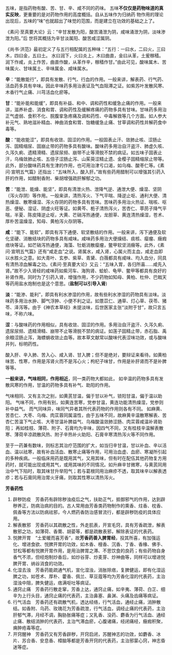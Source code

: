 五味，是指药物有酸、苦、甘、辛、咸不同的药味。
五味**不仅仅是药物味道的真实反映**，更重要的是对药物作用的高度概括。自从五味作为归纳药
物作用的理论出现后，五味的“味”也就超出了味觉的范围，而是建立在功效的基础之上了。

《素问·至真要大论》云：“辛甘发散为阳，酸苦涌泄为阴，咸味涌泄为阴，淡味渗泄为阳。”后
世将其概括为辛甘淡属阳、酸苦咸涩属阴。

《尚书·洪范》最初定义了与五行相配属的五种味：“五行：一曰水，二曰火，三曰木，四曰金，五曰土。
水曰润下，火曰炎上，木曰曲直，金曰从革，土爰稼穑。润下作咸，炎上作苦，曲直作酸，从革作辛，稼穑作甘。”由此可见，酸味属木、苦味属火、甘味属土、辛味属金、咸味属水。


**辛**：“能散能行”，即具有发散、行气、行血的作用。一般来讲，解表药、行气药、活血药多具有辛味。因此辛味药多用治表证及气血阻滞之证。如紫苏叶发散风寒、木香行气止痛、川芎活血化瘀等。

**甘**：“能补能和能缓”，即具有补益、和中、调和药性和缓急止痛的作用。一般来讲，滋养补虚、消食和胃、调和药性及缓解疼痛的药物多具有甘味。甘味药多用治正气虚弱、食积不化、脘腹挛急疼痛及调和药性、中毒解救等几个方面。如人参大补元气、熟地滋补精血、神曲消食和胃、饴糖缓急止痛、甘草调和药性并解药食中毒等。

**酸**：“能收能涩”，即具有收敛、固涩的作用。一般固表止汗、敛肺止咳、涩肠止泻、固精缩尿、固崩止带的药物多具有酸味。酸味药多用治自汗盗汗、肺虚久咳、久泻久痢、遗精滑精、遗尿尿频、崩带不止等滑脱不禁的病证。如五味子固表止汗，乌梅敛肺止咳、五倍子涩肠止泻、山茱萸涩精止遗、金樱子固精缩尿止带等。此外，部分酸味药具有生津的作用，也可用治津亏口渴，如乌梅、酸枣仁等。《素问·宣明五气篇》还指出：“五味所入，酸入肝。”故有些药用醋制可以增强其引药入肝的作用，如醋制香附、柴胡增强疏肝解郁之功。

**苦**：“能泄、能燥、能坚”，即具有清泄火热、泄降气逆、通泄大便、燥湿、坚阴（泻火存阴）等作用。一般来讲，清热泻火、下气平喘、降逆止呕、通利大便、清热燥湿、散寒燥湿、泻火存阴的药物多具有苦味。苦味药多用治火热证、喘咳、呕恶、便秘、湿证、阴虚火旺等证。如黄芩、栀子清热泻火，苦杏仁、葶苈子降气平喘，半夏、陈皮降逆止呕，大黄、芒硝泻热通便，龙胆草、黄连清热燥湿，苍术、厚朴苦温燥湿，知母、黄柏泻火存阴等。


**咸**：“能下、能软”，即具有泻下通便、软坚散结的作用。一般来讲，泻下通便及软化坚硬、消散结块的药物多具有咸味。咸味药多用治大便燥结、痰核、瘿瘤、癥瘕痞块等证。如芒硝泻热通便，海藻、牡蛎消散瘿瘤，鳖甲软坚消癥等。此外，《素问·宣明五气篇》还有“咸走血”之说。肾属水，咸入肾，心属火而主血，咸走血即以水胜火之意。如大青叶、玄参、紫草、青黛、白薇都具有咸味、均入血分，同具有清热凉血解毒之功。《素问·至真要大论》又云：“五味入胃，各归所喜……咸先入肾。”故不少入肾经的咸味药如紫河车、海狗肾、蛤蚧、龟甲、鳖甲等都具有良好的补肾作用。同时为了引药入肾，增强作用，不少药物如知母、黄柏、杜仲、巴戟天等药用盐水炮制也是这个意思。(**盐制可以引导入肾**)

**淡**：“能渗、能利”，即具有利水渗湿的作用，故有些利水渗湿的药物具有淡味。淡味药多用治水肿、脚气浮肿、小便不利之证。如薏苡仁、通草、灯心草、茯苓、猪苓、泽泻等。由于《神农本草经》未提淡味，后世医家主张“淡附于甘”，故只言五味，不称六味。

**涩**：与酸味药的作用相似，具有收敛、固涩的作用。多用治自汗盗汗、久泻久痢、遗尿尿频、遗精滑精、崩带不止等滑脱不禁的病证。如莲子固精止带，赤石脂、禹余粮涩肠止泻，海螵蛸收敛止血等。故本草文献常以酸味代表涩味功效，或与酸味并列，标明药性。


酸入肝、辛入肺、苦入心、咸入肾、甘入脾；但不是绝对，要辩证来看待。如黄柏味苦、性寒，作用是泻肾火而不是泻心火；枸杞子味甘，作用是补肝肾而不是补脾等等。

**一般来讲，气味相同，作用相近**，同一类药物大都如此，
如辛温的药物多具有发散风寒的作用，甘温的药物多具有补气、助阳的作用。

气味相同、又有主次之别，如黄芪甘温，偏于甘以补气，锁阳甘温，偏于温以助阳。
气味不同，作用有别，如黄连苦寒，党参甘温，黄连功能清热燥湿，党参则补中益气。
而气同味异，味同气异者其所代表药物的作用则各有不同。
如麻黄、苦杏仁、大枣、乌梅、肉苁蓉同属温性，由于五味不同，故麻黄辛温散寒解表、苦杏仁苦温下气止咳、大枣甘温补脾益气、乌梅酸温敛肺涩肠、肉苁蓉咸温补肾助阳；
再如桂枝、薄荷、附子、石膏均为辛味，因四气不同，又有桂枝辛温解表散寒、薄荷辛凉疏散风热、附子辛热补火助阳、石膏辛寒清热泻火等不同作用。

至于一药兼有数味，则标志其治疗范围的扩大，如当归辛甘温，甘以补血、辛以活血、温以祛寒，故有补血活血、散寒止痛等作用，可用治血虚、血瘀、寒凝所引起的多种疾病。一般临床用药是既用其气，又用其味，但有时在配伍其他药物复方用药时，就可能出现或用其气，或用其味的不同情况。如升麻辛甘微寒，与黄芪同用治中气下陷时，取其味甘升举阳气；若与葛根同用治麻疹不透，取其味辛以解表透疹；若与石膏同用治胃火牙痛，则取其性寒以清热泻火。


**芳香药性**
1. 辟秽防疫　芳香药有辟除秽浊疫后之气，扶助正气，抵御邪气的作用，达到辟秽养正，防病治病的目的。古人常用由芳香类药物制作的熏香、炷香、枕香、佩香等方法以防病祛邪，今人燃药香防治感冒流行，都是辟秽防疫的具体应用。
2. 解表散邪　芳香药以其疏散之性，外走肌表，开宣毛窍，具有芳香疏泄，解表散邪之功，如薄荷、香薷、胡荽等，都是疏散表邪，解除表证的代表药。
3. 悦脾开胃　“土爱暖而喜芳香”，故**芳香药善入脾胃经**，投其所喜，有加强运化、增进食欲、悦脾开胃的功效，如木香、檀香、沉香、丁香、香椽、佛手、甘松等都有悦脾开胃作用，是用治脾胃之滞、不思饮食的良药；有些药物自身香气不浓，但经炮制炒香后，如炒谷芽、炒麦芽、炒神曲等，同样可以增进悦脾开胃、纳谷消食的功效。
4. 化湿去浊　芳香药能疏通气机，宣化湿浊，消胀除痞，复脾健运，即有化湿运脾之功，如苍术、厚朴、藿香、佩兰、草豆蔻等均为芳香化湿的代表药，主治湿浊中阻，脾失健运，痞满呕吐等病证。
5. 通窍止痛　芳香药行散走窜，芳香上达，通窍止痛，如辛夷、薄荷、白芷、细辛为上行头目，通窍止痛的代表药，主治鼻塞、鼻渊、头痛及齿痛等病证。
6. 行气活血　芳香药还有疏散气机，透达经络，行气活血，通经止痛，消肿散结。如香附、乌药、玫瑰花为芳香疏泄，行气活血，调经止痛的代表药，主治肝郁气滞，月经不调，胸胁胀痛等症；又乳香、没药、麝香为行气活血、通经止痛、散结消肿的代表药，主治气滞血瘀，心腹诸痛，经闭痛经，癥瘕积聚，痈肿疮毒等症。
7. 开窍醒神　芳香药又有芳香辟秽，开窍启闭，苏醒神志的功效，如麝香、冰片、苏合香、安息香、樟脑等都是芳香开窍的代表药，主治邪蒙心窍，神志昏迷等症。








































